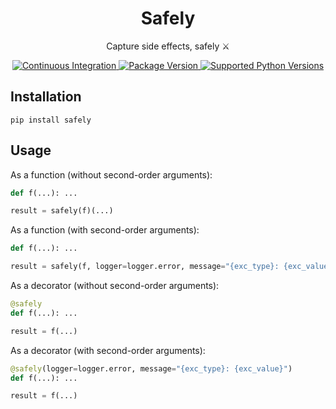 <h1 align="center">Safely</h1>
<p align="center">Capture side effects, safely ⚔️</p>
<p align="center">
<a href="https://github.com/lukemiloszewski/safely/actions/workflows/ci.yml/badge.svg" target="_blank">
    <img src="https://github.com/lukemiloszewski/safely/actions/workflows/ci.yml/badge.svg" alt="Continuous Integration">
</a>
<a href="https://pypi.org/project/safely" target="_blank">
    <img src="https://img.shields.io/pypi/v/safely?color=%2334D058&label=pypi%20package" alt="Package Version">
</a>
<a href="https://pypi.org/project/safely" target="_blank">
    <img src="https://img.shields.io/pypi/pyversions/safely.svg?color=%2334D058" alt="Supported Python Versions">
</a>
</p>

## Installation

```shell
pip install safely
```

## Usage

As a function (without second-order arguments):

```python
def f(...): ...

result = safely(f)(...)
```

As a function (with second-order arguments):

```python
def f(...): ...

result = safely(f, logger=logger.error, message="{exc_type}: {exc_value}")(...)
```

As a decorator (without second-order arguments):

```python
@safely
def f(...): ...

result = f(...)
```

As a decorator (with second-order arguments):

```python
@safely(logger=logger.error, message="{exc_type}: {exc_value}")
def f(...): ...

result = f(...)
```
